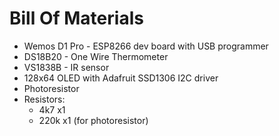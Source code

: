 # Bill Of Materials

* Wemos D1 Pro - ESP8266 dev board with USB programmer
* DS18B20 - One Wire Thermometer
* VS1838B - IR sensor
* 128x64 OLED with Adafruit SSD1306 I2C driver
* Photoresistor
* Resistors:
  * 4k7 x1
  * 220k x1 (for photoresistor)
